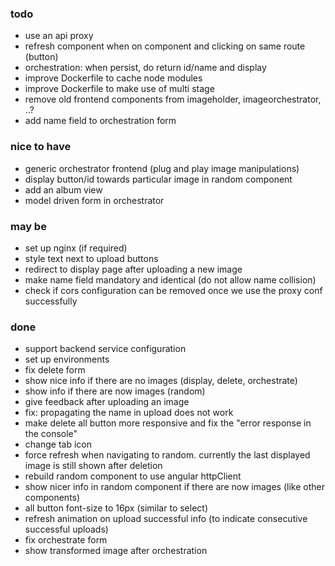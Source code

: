 ### todo
* use an api proxy
* refresh component when on component and clicking on same route (button)
* orchestration: when persist, do return id/name and display
* improve Dockerfile to cache node modules
* improve Dockerfile to make use of multi stage
* remove old frontend components from imageholder, imageorchestrator, ..?
* add name field to orchestration form

### nice to have
* generic orchestrator frontend (plug and play image manipulations)
* display button/id towards particular image in random component
* add an album view
* model driven form in orchestrator

### may be
* set up nginx (if required)
* style text next to upload buttons
* redirect to display page after uploading a new image
* make name field mandatory and identical (do not allow name collision)
* check if cors configuration can be removed once we use the proxy conf successfully

### done
* support backend service configuration
* set up environments
* fix delete form
* show nice info if there are no images (display, delete, orchestrate)
* show info if there are now images (random)
* give feedback after uploading an image
* fix: propagating the name in upload does not work
* make delete all button more responsive and fix the "error response in the console"
* change tab icon
* force refresh when navigating to random. currently the last displayed image is still shown after deletion
* rebuild random component to use angular httpClient
* show nicer info in random component if there are now images (like other components) 
* all button font-size to 16px (similar to select)
* refresh animation on upload successful info (to indicate consecutive successful uploads)
* fix orchestrate form
* show transformed image after orchestration
